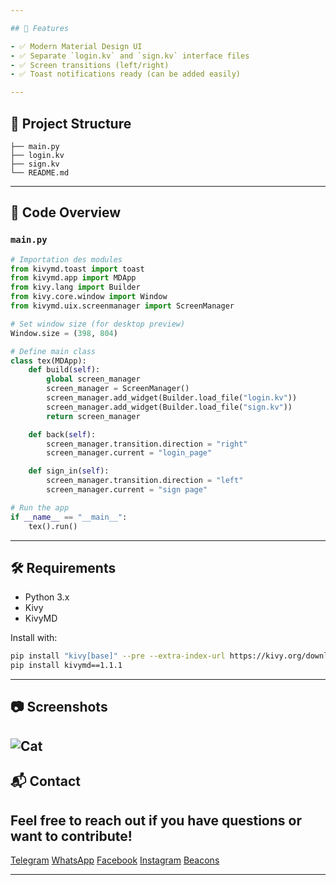 ```yaml
---

## 🚀 Features

- ✅ Modern Material Design UI
- ✅ Separate `login.kv` and `sign.kv` interface files
- ✅ Screen transitions (left/right)
- ✅ Toast notifications ready (can be added easily)

---
```


## 📁 Project Structure

```
├── main.py
├── login.kv
├── sign.kv
└── README.md
```

---

## 🧠 Code Overview

### `main.py`
```python
# Importation des modules
from kivymd.toast import toast
from kivymd.app import MDApp
from kivy.lang import Builder
from kivy.core.window import Window
from kivymd.uix.screenmanager import ScreenManager

# Set window size (for desktop preview)
Window.size = (398, 804)

# Define main class
class tex(MDApp):
    def build(self):
        global screen_manager
        screen_manager = ScreenManager()
        screen_manager.add_widget(Builder.load_file("login.kv"))
        screen_manager.add_widget(Builder.load_file("sign.kv"))
        return screen_manager

    def back(self):
        screen_manager.transition.direction = "right"
        screen_manager.current = "login_page"

    def sign_in(self):
        screen_manager.transition.direction = "left"
        screen_manager.current = "sign page"

# Run the app
if __name__ == "__main__":
    tex().run()
```

---

## 🛠️ Requirements

- Python 3.x
- Kivy
- KivyMD

Install with:
```bash
pip install "kivy[base]" --pre --extra-index-url https://kivy.org/downloads/simple
pip install kivymd==1.1.1
```


---

## 📷 Screenshots 
![Cat](https://scontent.flfw5-1.fna.fbcdn.net/v/t39.30808-6/490239142_2114965052344376_6512054200273650440_n.jpg?_nc_cat=111&ccb=1-7&_nc_sid=aa7b47&_nc_ohc=2557VNM7MZkQ7kNvwHyLafY&_nc_oc=AdkjI-Rdy5Fb5Dlfdjq8HacJ57kEEmRBd6lABmzHaDXn46xSkCndsw3c_Blwq9T9rro&_nc_zt=23&_nc_ht=scontent.flfw5-1.fna&_nc_gid=T1nkHFEUjzxWyDvXIwhppg&oh=00_AfEx3FpokYbVRj1EUfcyf_oaf6kI7bwuCL40ABF7kULJJA&oe=680050CE)
---

## 📬 Contact

Feel free to reach out if you have questions or want to contribute!
---
[Telegram](https://t.me/Thekingdynamo)
[WhatsApp](https://wa.me/+22897606374)
[Facebook](https://www.facebook.com/alexdynamo.dynamo/)
[Instagram](https://www.instagram.com/thekingdynamo/)
[Beacons](https://beacons.page/thekingdynamo)

---

```
